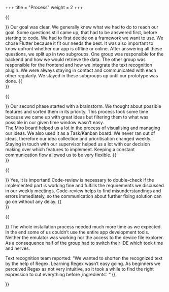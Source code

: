 +++
title = "Process"
weight = 2
+++

{{<section title="First steps">}}
Our goal was clear. We generally knew what we had to do to reach our goal. Some questions still came up, that had to be answered first, before starting to code. 
We had to first decide on a framework we want to use. 
We chose Flutter because it fit our needs the best. 
It was also important to know upfront whether our app is offline or online.
After answering all these questions, we split up in two subgroups. One group was responsible for the backend and how we would retrieve the data. 
The other group was responsible for the frontend and how we integrate the text recognition plugin. 
We were always staying in contact and communicated with each other regularly.
We stayed in these subgroups up until our prototype was done.
{{</section>}}

{{<section title="Second phase">}}
Our second phase started with a brainstorm. 
We thought about possible features and sorted them in its priority.
This process took some time because we came up with great ideas but filtering them to what was possible in our given time window wasn't easy.  
The Miro board helped us a lot in the process of visualising and managing our ideas. 
We also used it as a Task/Kanban board. We never ran out of ideas, therefore our idea collection and prioritisation changed weekly.  
Staying in touch with our supervisor helped us a lot with our decision making over which features to implement.
Keeping a constant communication flow allowed us to be very flexible.
{{</section>}}

{{<section title="Code-review is important!">}}
Yes, it is important! Code-review is necessary to double-check if the implemented part is working
fine and fulfills the requirements we discussed in our weekly meetings.
Code-review helps to find misunderstandings and errors immediately, so the communication about further
fixing solution can go on without any delay.
{{</section>}}

{{<section title="Maybe something about difficulties?">}}
The whole installation process needed much more time as we expected. In the end some of us couldn’t use the entire
app development tools. Neither the emulator was working nor the access to the device file explorer. As a consequence
half of the group had to switch their IDE which took time and nerves.

Text recognition team reported:
“We wanted to shorten the recognized text by the help of Regex. Learning Regex wasn’t easy going. As beginners we
perceived Regex as not very intuitive, so it took a while to find the right expression to cut everything before ‚ingredients‘. “
{{</section>}}
